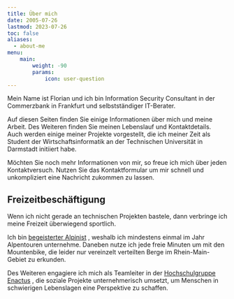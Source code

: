```yaml
---
title: Über mich
date: 2005-07-26
lastmod: 2023-07-26
toc: false
aliases:
  - about-me
menu:
    main: 
        weight: -90
        params:
            icon: user-question
---
```


Mein Name ist Florian und ich bin Information Security Consultant in der Commerzbank in Frankfurt und selbstständiger IT-Berater.

Auf diesen Seiten finden Sie einige Informationen über mich und meine Arbeit. Des Weiteren finden Sie meinen Lebenslauf und Kontaktdetails. Auch werden einige meiner Projekte vorgestellt, die ich meiner Zeit als Student der Wirtschaftsinformatik an der Technischen Universität in Darmstadt initiiert habe.

Möchten Sie noch mehr Informationen von mir, so freue ich mich über jeden Kontaktversuch. Nutzen Sie das Kontaktformular um mir schnell und unkompliziert eine Nachricht zukommen zu lassen.

## Freizeitbeschäftigung

Wenn ich nicht gerade an technischen Projekten bastele, dann verbringe ich meine Freizeit überwiegend sportlich.

Ich bin [begeisterter Alpinist](http://alpenverein-darmstadt.de/ausbildung-touren/wanderungen/) , weshalb ich mindestens einmal im Jahr Alpentouren unternehme. Daneben nutze ich jede freie Minuten um mit den Mountenbike, die leider nur vereinzelt verteilten Berge im Rhein-Main-Gebiet zu erkunden.

Des Weiteren engagiere ich mich als Teamleiter in der [Hochschulgruppe Enactus](../p/enactus) , die soziale Projekte unternehmerisch umsetzt, um Menschen in schwierigen Lebenslagen eine Perspektive zu schaffen.